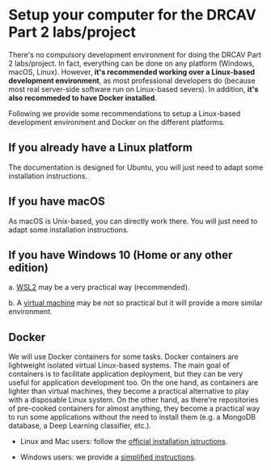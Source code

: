 # Setup your computer for the DRCAV Part 2 labs/project

There's no compulsory development environment for doing the DRCAV Part 2 labs/project. In fact, everything can be done on any platform (Windows, macOS, Linux). However, **it's recommended working over a Linux-based development environment**, as most professional developers do (because most real server-side software run on Linux-based severs). 
In addition, **it's also recommeded to have Docker installed**.

Following we provide some recommendations to setup a Linux-based development environment and Docker on the different platforms. 

## If you already have a Linux platform

The documentation is designed for Ubuntu, you will just need to adapt some installation instructions. 

## If you have macOS

As macOS is Unix-based, you can directly work there. You will just need to adapt some installation instructions.

## If you have Windows 10 (Home or any other edition)

a. [WSL2](./wsl.md) may be a very practical way (recommended).

b. A [virtual machine](./virtualmachine.md) may be not so practical but it will provide a more similar environment. 

## Docker

We will use Docker containers for some tasks. Docker containers are lightweight isolated virtual Linux-based systems. The main goal of containers is to facilitate application deployment, but they can be very useful for application development too. On the one hand, as containers are lighter than virtual machines, they become a practical alternative to play with a disposable Linux system. On the other hand, as there're repositories of pre-cooked containers for almost anything, they become a practical way to run some applications without the need to install them (e.g. a MongoDB database, a Deep Learning classifier, etc.). 

* Linux and Mac users: follow the [official installation istructions](https://docs.docker.com/get-docker/).

* Windows users: we provide a [simplified instructions](./docker_wsl2.md).
